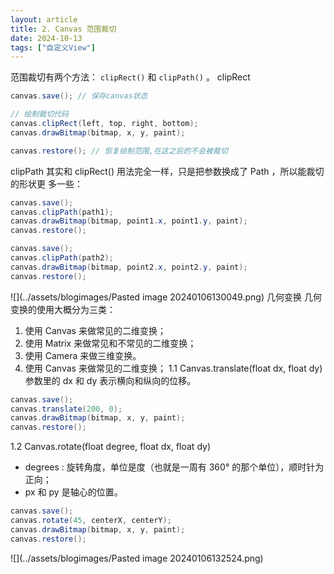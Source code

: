 ```yaml
---
layout: article
title: 2. Canvas 范围裁切
date: 2024-10-13
tags: ["自定义View"]
---
```



范围裁切有两个方法： `clipRect()` 和 `clipPath()` 。
 clipRect
```java
canvas.save(); // 保存canvas状态

// 绘制裁切代码
canvas.clipRect(left, top, right, bottom); 
canvas.drawBitmap(bitmap, x, y, paint); 

canvas.restore(); // 恢复绘制范围,在这之后的不会被裁切
```

 clipPath
其实和 clipRect() 用法完全一样，只是把参数换成了 Path ，所以能裁切的形状更 多一些： 
```java
canvas.save(); 
canvas.clipPath(path1); 
canvas.drawBitmap(bitmap, point1.x, point1.y, paint); 
canvas.restore(); 

canvas.save(); 
canvas.clipPath(path2); 
canvas.drawBitmap(bitmap, point2.x, point2.y, paint); 
canvas.restore();
```
![](../assets/blogimages/Pasted image 20240106130049.png)
 几何变换
几何变换的使用大概分为三类： 
1. 使用 Canvas 来做常见的二维变换； 
2. 使用 Matrix 来做常见和不常见的二维变换； 
3. 使用 Camera 来做三维变换。
 1. 使用 Canvas 来做常见的二维变换；
 1.1 Canvas.translate(float dx, float dy)
参数里的 dx 和 dy 表示横向和纵向的位移。
```java
canvas.save(); 
canvas.translate(200, 0); 
canvas.drawBitmap(bitmap, x, y, paint); 
canvas.restore();
```
 1.2 Canvas.rotate(float degree, float dx, float dy)
- degrees : 旋转角度，单位是度（也就是一周有 360° 的那个单位），顺时针为正向； 
- px 和 py 是轴心的位置。
```java
canvas.save(); 
canvas.rotate(45, centerX, centerY); 
canvas.drawBitmap(bitmap, x, y, paint); 
canvas.restore();
```
![](../assets/blogimages/Pasted image 20240106132524.png)
